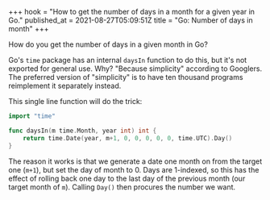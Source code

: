 +++
hook = "How to get the number of days in a month for a given year in Go."
published_at = 2021-08-27T05:09:51Z
title = "Go: Number of days in month"
+++

How do you get the number of days in a given month in Go?

Go's `time` package has an internal `daysIn` function to do this, but it's not exported for general use. Why? "Because simplicity" according to Googlers. The preferred version of "simplicity" is to have ten thousand programs reimplement it separately instead.

This single line function will do the trick:

``` go
import "time"

func daysIn(m time.Month, year int) int {
    return time.Date(year, m+1, 0, 0, 0, 0, 0, time.UTC).Day()
}
```

The reason it works is that we generate a date one month on from the target one (`m+1`), but set the day of month to 0. Days are 1-indexed, so this has the effect of rolling back one day to the last day of the previous month (our target month of `m`). Calling `Day()` then procures the number we want.

